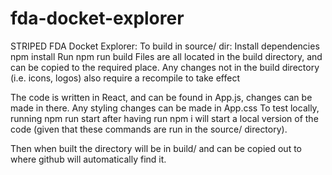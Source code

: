 # fda-docket-explorer
STRIPED FDA Docket Explorer:
To build in source/ dir: Install dependencies npm install Run npm run build Files are all located in the build directory, and can be copied to the required place. Any changes not in the build directory (i.e. icons, logos) also require a recompile to take effect

The code is written in React, and can be found in App.js, changes can be made in there. Any styling changes can be made in App.css To test locally, running npm run start after having run npm i will start a local version of the code (given that these commands are run in the source/ directory).

Then when built the directory will be in build/ and can be copied out to where github will automatically find it.
